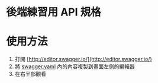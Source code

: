 # 後端練習用 API 規格

# 使用方法
1. 打開 [http://editor.swagger.io/](http://editor.swagger.io/)
2. 將 [swagger.yaml](https://raw.githubusercontent.com/tom19960222/backend-practice-api-spec/master/swagger.yaml) 內的內容複製到畫面左側的編輯器
3. 在右半部觀看
